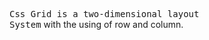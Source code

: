
  <code style="font-size:14px">Css Grid is a two-dimensional layout System</code> with the using of row and column.
